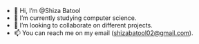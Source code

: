 - 👋 Hi, I’m @Shiza Batool
- 🌱 I’m currently studying computer science.
- 💞️ I’m looking to collaborate on different projects.
- 📫 You can reach me on my email (shizabatool02@gmail.com).

